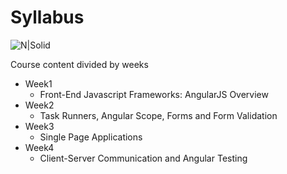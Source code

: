 # Syllabus

![N|Solid](https://cdn3.iconfinder.com/data/icons/linecons-free-vector-icons-pack/32/calendar-128.png)

Course content divided by weeks

- Week1
    * Front-End Javascript Frameworks: AngularJS Overview 
- Week2
    * Task Runners, Angular Scope, Forms and Form Validation
- Week3
    * Single Page Applications
- Week4
    * Client-Server Communication and Angular Testing
